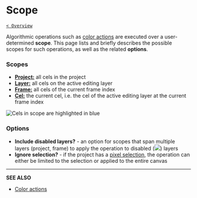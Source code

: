 # Scope

[`< Overview`](./README.md)

Algorithmic operations such as [color actions](./color-actions.md) are executed over a user-determined **scope**. This page lists and briefly describes the possible scopes for such operations, as well as the related **options**.

### Scopes

* [**Project:**](./project.md) all cels in the project
* [**Layer:**](./project.md) all cels on the active editing layer
* [**Frame:**](./project.md) all cels of the current frame index
* [**Cel:**](./project.md) the current cel, i.e. the cel of the active editing layer at the current frame index

![](./assets/theory/scope.png "Cels in scope are highlighted in blue")

### Options

* **Include disabled layers?** - an option for scopes that span multiple layers (project, frame) to apply the operation to disabled (![](https://raw.githubusercontent.com/stipple-effect/stipple-effect/master/res/icons/disable_layer.png)) layers
* **Ignore selection?** - if the project has a [pixel selection](./selection.md), the operation can either be limited to the selection or applied to the entire canvas

---

**SEE ALSO**

* [Color actions](./color-actions.md)
